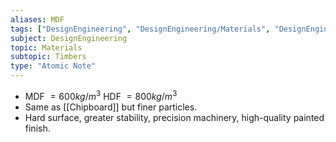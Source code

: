 ```yaml
---
aliases: MDF
tags: ["DesignEngineering", "DesignEngineering/Materials", "DesignEngineering/Materials/Timbers", "DesignEngineering/Materials/Timbers/ManMade"]
subject: DesignEngineering
topic: Materials
subtopic: Timbers
type: "Atomic Note"
---
```


 - MDF $= 600kg/m^3$
   HDF $= 800kg/m^3$
 - Same as [[Chipboard]] but finer particles.
 - Hard surface, greater stability, precision machinery, high-quality painted finish.